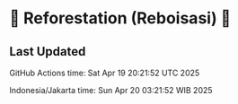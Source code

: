 
# 🌳 Reforestation (Reboisasi) 🌲

## Last Updated

GitHub Actions time: Sat Apr 19 20:21:52 UTC 2025

Indonesia/Jakarta time: Sun Apr 20 03:21:52 WIB 2025
